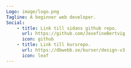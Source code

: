 ```yaml
---
Logo: image/logo.png
Tagline: A beginner web developer.
Social:
    - title: Link till sidans github repo.
      url: https://github.com/JosefineBertvig
      icon: github
    - title: Link till kursrepo.
      url: https://dbwebb.se/kurser/design-v3
      icon: leaf
---
```

